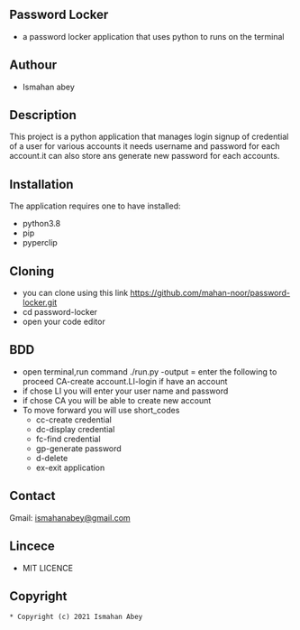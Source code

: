 ## Password Locker
* a password locker application that uses python to runs on the terminal

## Authour 
* Ismahan abey

## Description
This project is a python application that manages login signup of credential of a user  for various accounts it needs username and password for each account.it can also store ans generate new password for each accounts.

## Installation
The application requires one to have installed:
 * python3.8
 * pip
 * pyperclip

 ## Cloning
  * you can clone using this link https://github.com/mahan-noor/password-locker.git
  * cd password-locker
  * open your code editor

  ## BDD
  * open terminal,run command ./run.py -output = enter the following to proceed CA-create account.LI-login if have an account
  * if chose LI you will enter your user name and password
  * if chose  CA you will be able to create new account
  * To move forward you will use short_codes
      * cc-create credential
      * dc-display credential
      * fc-find credential
      * gp-generate password
      * d-delete
      * ex-exit application

  ## Contact
  Gmail: ismahanabey@gmail.com

  ## Lincece
   * MIT LICENCE

  ## Copyright
    * Copyright (c) 2021 Ismahan Abey
                                          
                                        
